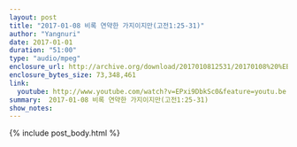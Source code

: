```yaml
---
layout: post
title: "2017-01-08 비록 연약한 가지이지만(고전1:25-31)"
author: "Yangnuri"
date: 2017-01-01
duration: "51:00"
type: "audio/mpeg"
enclosure_url: http://archive.org/download/2017010812531/20170108%20%EB%B9%84%EB%A1%9D%20%EC%97%B0%EC%95%BD%ED%95%9C%20%EA%B0%80%EC%A7%80%EC%9D%B4%EC%A7%80%EB%A7%8C(%EA%B3%A0%EC%A0%841;25-31).mp3
enclosure_bytes_size: 73,348,461       
link:
  youtube: http://www.youtube.com/watch?v=EPxi9DbkSc0&feature=youtu.be
summary:  2017-01-08 비록 연약한 가지이지만(고전1:25-31)
show_notes:
---
```


{% include post_body.html %}
